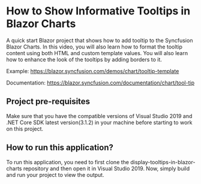 # How to Show Informative Tooltips in Blazor Charts  
A quick start Blazor project that shows how to add tooltip to the Syncfusion Blazor Charts. In this video, you will also learn how to format the tooltip content using both HTML and custom template values. You will also learn how to enhance the look of the tooltips by adding borders to it.
 
Example: https://blazor.syncfusion.com/demos/chart/tooltip-template

Documentation: https://blazor.syncfusion.com/documentation/chart/tool-tip

## Project pre-requisites
Make sure that you have the compatible versions of Visual Studio 2019 and .NET Core SDK latest version(3.1.2) in your machine before starting to work on this project.

## How to run this application?
To run this application, you need to first clone the display-tooltips-in-blazor-charts repository and then open it in Visual Studio 2019. Now, simply build and run your project to view the output.



